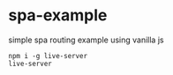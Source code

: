 # spa-example
simple spa routing example using vanilla js

```
npm i -g live-server
live-server
```
